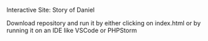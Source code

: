 Interactive Site: Story of Daniel

Download repository and run it by either clicking on index.html or by running it on an IDE like VSCode or PHPStorm
